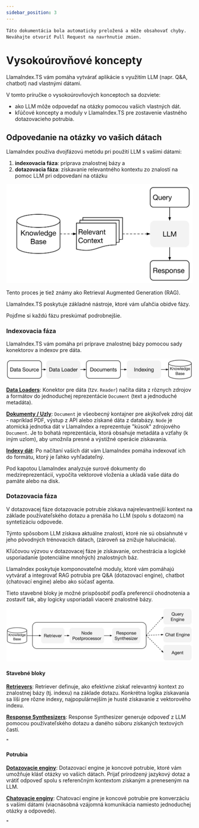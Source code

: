 ```yaml
---
sidebar_position: 3
---
```


`Táto dokumentácia bola automaticky preložená a môže obsahovať chyby. Neváhajte otvoriť Pull Request na navrhnutie zmien.`

# Vysokoúrovňové koncepty

LlamaIndex.TS vám pomáha vytvárať aplikácie s využitím LLM (napr. Q&A, chatbot) nad vlastnými dátami.

V tomto príručke o vysokoúrovňových konceptoch sa dozviete:

- ako LLM môže odpovedať na otázky pomocou vašich vlastných dát.
- kľúčové koncepty a moduly v LlamaIndex.TS pre zostavenie vlastného dotazovacieho potrubia.

## Odpovedanie na otázky vo vašich dátach

LlamaIndex používa dvojfázovú metódu pri použití LLM s vašimi dátami:

1. **indexovacia fáza**: príprava znalostnej bázy a
2. **dotazovacia fáza**: získavanie relevantného kontextu zo znalostí na pomoc LLM pri odpovedaní na otázku

![](./_static/concepts/rag.jpg)

Tento proces je tiež známy ako Retrieval Augmented Generation (RAG).

LlamaIndex.TS poskytuje základné nástroje, ktoré vám uľahčia obidve fázy.

Pojďme si každú fázu preskúmať podrobnejšie.

### Indexovacia fáza

LlamaIndex.TS vám pomáha pri príprave znalostnej bázy pomocou sady konektorov a indexov pre dáta.

![](./_static/concepts/indexing.jpg)

[**Data Loaders**](./modules/high_level/data_loader.md):
Konektor pre dáta (tzv. `Reader`) načíta dáta z rôznych zdrojov a formátov do jednoduchej reprezentácie `Document` (text a jednoduché metadáta).

[**Dokumenty / Uzly**](./modules/high_level/documents_and_nodes.md): `Document` je všeobecný kontajner pre akýkoľvek zdroj dát - napríklad PDF, výstup z API alebo získané dáta z databázy. `Node` je atomická jednotka dát v LlamaIndex a reprezentuje "kúsok" zdrojového `Document`. Je to bohatá reprezentácia, ktorá obsahuje metadáta a vzťahy (k iným uzlom), aby umožnila presné a výstižné operácie získavania.

[**Indexy dát**](./modules/high_level/data_index.md):
Po načítaní vašich dát vám LlamaIndex pomáha indexovať ich do formátu, ktorý je ľahko vyhľadateľný.

Pod kapotou LlamaIndex analyzuje surové dokumenty do medzireprezentácií, vypočíta vektorové vloženia a ukladá vaše dáta do pamäte alebo na disk.

### Dotazovacia fáza

V dotazovacej fáze dotazovacie potrubie získava najrelevantnejší kontext na základe používateľského dotazu
a prenáša ho LLM (spolu s dotazom) na syntetizáciu odpovede.

Týmto spôsobom LLM získava aktuálne znalosti, ktoré nie sú obsiahnuté v jeho pôvodných trénovacích dátach,
(zároveň sa znižuje halucinácia).

Kľúčovou výzvou v dotazovacej fáze je získavanie, orchestrácia a logické usporiadanie (potenciálne mnohých) znalostných báz.

LlamaIndex poskytuje komponovateľné moduly, ktoré vám pomáhajú vytvárať a integrovať RAG potrubia pre Q&A (dotazovací engine), chatbot (chatovací engine) alebo ako súčasť agenta.

Tieto stavebné bloky je možné prispôsobiť podľa preferencií ohodnotenia a zostaviť tak, aby logicky usporiadali viaceré znalostné bázy.

![](./_static/concepts/querying.jpg)

#### Stavebné bloky

[**Retrievers**](./modules/low_level/retriever.md):
Retriever definuje, ako efektívne získať relevantný kontext zo znalostnej bázy (tj. indexu) na základe dotazu.
Konkrétna logika získavania sa líši pre rôzne indexy, najpopulárnejším je husté získavanie z vektorového indexu.

[**Response Synthesizers**](./modules/low_level/response_synthesizer.md):
Response Synthesizer generuje odpoveď z LLM pomocou používateľského dotazu a daného súboru získaných textových častí.

"

#### Potrubia

[**Dotazovacie enginy**](./modules/high_level/query_engine.md):
Dotazovací engine je koncové potrubie, ktoré vám umožňuje klásť otázky vo vašich dátach.
Prijať prirodzený jazykový dotaz a vrátiť odpoveď spolu s referenčným kontextom získaným a preneseným na LLM.

[**Chatovacie enginy**](./modules/high_level/chat_engine.md):
Chatovací engine je koncové potrubie pre konverzáciu s vašimi dátami
(viacnásobná vzájomná komunikácia namiesto jednoduchej otázky a odpovede).

"
